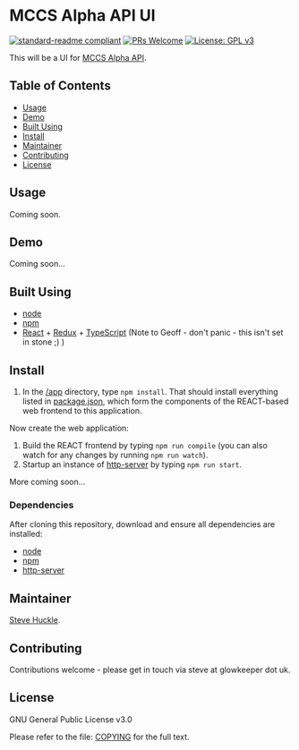 # MCCS Alpha API UI

[![standard-readme compliant](https://img.shields.io/badge/readme%20style-standard-brightgreen.svg?style=flat-square)](https://github.com/RichardLitt/standard-readme)
[![PRs Welcome](https://img.shields.io/badge/PRs-welcome-brightgreen.svg?style=flat-square)](/docs/prs.md) [![License: GPL v3](https://img.shields.io/badge/License-GPL%20v3-blue.svg)](/docs/COPYING.txt)

This will be a UI for [MCCS Alpha API](https://github.com/ic3network/mccs-alpha-api).

## Table of Contents

- [Usage](#usage)
- [Demo](#demo)
- [Built Using](#built-using)  
- [Install](#install)
- [Maintainer](#maintainer)
- [Contributing](#contributing)
- [License](#license)

## Usage

Coming soon.

## Demo

Coming soon...

## Built Using

- [node](https://nodejs.org/en/)
- [npm](https://www.npmjs.com/)
- [React](https://reactjs.org/) + [Redux](https://redux.js.org/) + [TypeScript](https://www.typescriptlang.org/) (Note to Geoff - don't panic - this isn't set in stone ;) )

## Install

1. In the [/app](/app) directory, type `npm install`. That should install everything listed in [package.json](/app/package.json), which form the components of the REACT-based web frontend to this application.

Now create the web application:

1. Build the REACT frontend by typing `npm run compile` (you can also watch for any changes by running `npm run watch`).
2. Startup an instance of [http-server](https://www.npmjs.com/package/http-server) by typing `npm run start`.

More coming soon...

### Dependencies

After cloning this repository, download and ensure all dependencies are installed:

- [node](https://nodejs.org/en/)
- [npm](https://www.npmjs.com/)
- [http-server](https://www.npmjs.com/package/http-server)

## Maintainer

[Steve Huckle](https://glowkeeper.github.io/).

## Contributing

Contributions welcome - please get in touch via steve at glowkeeper dot uk.

## License

GNU General Public License v3.0

Please refer to the file: [COPYING](/docs/COPYING.txt) for the full text.
